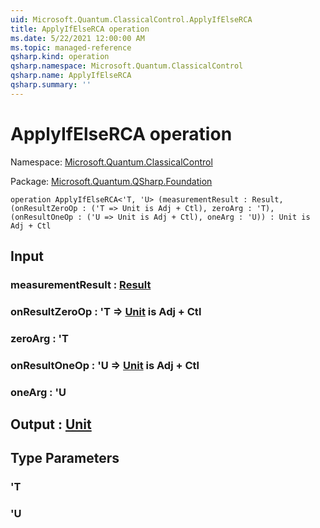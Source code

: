 ```yaml
---
uid: Microsoft.Quantum.ClassicalControl.ApplyIfElseRCA
title: ApplyIfElseRCA operation
ms.date: 5/22/2021 12:00:00 AM
ms.topic: managed-reference
qsharp.kind: operation
qsharp.namespace: Microsoft.Quantum.ClassicalControl
qsharp.name: ApplyIfElseRCA
qsharp.summary: ''
---
```


# ApplyIfElseRCA operation

Namespace: [Microsoft.Quantum.ClassicalControl](xref:Microsoft.Quantum.ClassicalControl)

Package: [Microsoft.Quantum.QSharp.Foundation](https://nuget.org/packages/Microsoft.Quantum.QSharp.Foundation)




```qsharp
operation ApplyIfElseRCA<'T, 'U> (measurementResult : Result, (onResultZeroOp : ('T => Unit is Adj + Ctl), zeroArg : 'T), (onResultOneOp : ('U => Unit is Adj + Ctl), oneArg : 'U)) : Unit is Adj + Ctl
```


## Input

### measurementResult : [Result](xref:microsoft.quantum.qsharp.valueliterals#result-literal)




### onResultZeroOp : 'T => [Unit](xref:microsoft.quantum.qsharp.valueliterals#unit-literal)  is Adj + Ctl




### zeroArg : 'T




### onResultOneOp : 'U => [Unit](xref:microsoft.quantum.qsharp.valueliterals#unit-literal)  is Adj + Ctl




### oneArg : 'U





## Output : [Unit](xref:microsoft.quantum.qsharp.valueliterals#unit-literal)



## Type Parameters

### 'T


### 'U

